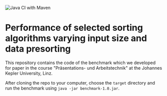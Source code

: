 ![Java CI with Maven](https://github.com/johannesschrott/Performance-of-selected-sorting-algorithms-varying-input-size-and-data-presorting/workflows/Java%20CI%20with%20Maven/badge.svg)

# Performance of selected sorting algorithms varying input size and data presorting
This repository contains the code of the benchmark which we developed for paper in the course "Präsentations- und Arbeitstechnik" at the Johannes Kepler University, Linz.

After cloning the repo to your computer, choose the `target` directory and run the benchmark using `java -jar benchmark-1.0.jar`.
